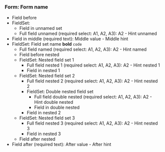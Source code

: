 ### Form: Form name

- Field before
- FieldSet:
	- Field in unnamed set
	- Full field unnamed (required select: A1, A2, A3): A2 - Hint unnamed
- Field in middle (required text): Middle value - Middle hint
- FieldSet: Field set name **bold** `code`
	- Full field named (required select: A1, A2, A3): A2 - Hint named
	- Field before nested
	- FieldSet: Nested field set 1
		- Full field nested 1 (required select: A1, A2, A3): A2 - Hint nested 1
		- Field in nested 1
	- FieldSet: Nested field set 2
		- Full field nested 2 (required select: A1, A2, A3): A2 - Hint nested 2
		- FieldSet: Double nested field set
			- Full field double nested (required select: A1, A2, A3): A2 - Hint double nested
			- Field in double nested
		- Field in nested 2
	- FieldSet: Nested field set 3
		- Full field nested 3 (required select: A1, A2, A3): A2 - Hint nested 3
		- Field in nested 3
	- Field after nested
- Field after (required text): After value - After hint
